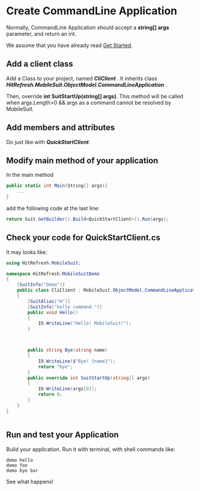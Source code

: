 # Create CommandLine Application

Normally, CommandLine Application should accept a **string[] args** parameter, and return an int.

We assume that you have already read [Get Started](./GetStarted.md).

## Add a client class

Add a Class to your project, named ***CliClient*** . It inherits class ***HitRefresh.MobileSuit.ObjectModel.CommandLineApplication*** .

Then, override **int SuitStartUp(string[] args)**. This method will be called when args.Length>0 && args as a command cannot be resolved by MobileSuit.

## Add members and attributes

Do just like with ***QuickStartClient***.

## Modify main method of your application

In the main method

``` csharp
public static int Main(String[] args){
    ...
}
```

add the following code at the last line:

``` csharp
return Suit.GetBuilder().Build<QuickStartClient>().Run(args);
```

## Check your code for QuickStartClient.cs

It may looks like:

``` csharp
using HitRefresh.MobileSuit;

namespace HitRefresh.MobileSuitDemo
{
    [SuitInfo("Demo")]
    public class CliClient : MobileSuit.ObjectModel.CommandLineApplication
    {
        [SuitAlias("H")]
        [SuitInfo("hello command.")]
        public void Hello()
        {
            IO.WriteLine("Hello! MobileSuit!");
        }



        public string Bye(string name)
        {
            IO.WriteLine($"Bye! {name}");
            return "bye";
        }
        public override int SuitStartUp(string[] args)
        {
            IO.WriteLine(args[0]);
            return 0;
        }
    }
}



```

## Run and test your Application

Build your application. Run it with terminal, with shell commands like:

``` shell
demo hello
demo foo
demo bye bar
```

See what happens!